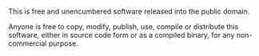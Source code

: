 This is free and unencumbered software released into the public domain.

Anyone is free to copy, modify, publish, use, compile or
distribute this software, either in source code form or as a compiled
binary, for any non-commercial purpose.